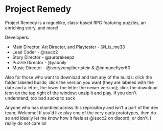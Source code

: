 # Project Remedy

Project Remedy is a roguelike, class-based RPG featuring puzzles, an enriching story, and more!

Developers:

- Main Director, Art Director, and Playtester - @I_is_me33
- Lead Coder - @isucc2
- Story Director - @aurorakeepz
- Puzzle Director - @yaboily
- Music Director - @ivoryvongilbertstein & @immuneflyer60

Also for those who want to download and test any of the builds: click the folder labeled builds; click the version you want (they are labeled with the date and a letter, the lower the letter the newer version); click the download icon on the top right of the window; unzip it and play. if you don't understand, too bad sucks to suck

Anyone who has stumbled across this reprository and isn't a part of the dev team; Welcome! If you'd like play one of the very early prototypes, then do so and ideally let me know how it feels at @isucc2 on discord; or don't, i really do not care lol
